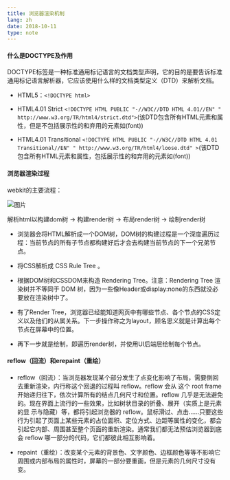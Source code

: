 ```yaml
---
title: 浏览器渲染机制
lang: zh
date: 2018-10-11
type: note
---
```


#### 什么是DOCTYPE及作用

DOCTYPE标签是一种标准通用标记语言的文档类型声明，它的目的是要告诉标准通用标记语言解析器，它应该使用什么样的文档类型定义（DTD）来解析文档。

- HTML5：`<!DOCTYPE html>`

- HTML4.01 Strict `<!DOCTYPE HTML PUBLIC "-//W3C//DTD HTML 4.01//EN" " http://www.w3.org/TR/html4/strict.dtd">`(该DTD包含所有HTML元素和属性，但是不包括展示性的和弃用的元素如(font))

- HTML4.01 Transitional `<!DOCTYPE HTML PUBLIC "-//W3C//DTD HTML 4.01 Transitional//EN" " http://www.w3.org/TR/html4/loose.dtd" >`(该DTD包含所有HTML元素和属性，包括展示性的和弃用的元素如(font))

#### 浏览器渲染过程

webkit的主要流程：

![图片](/images/20240316130401LakYs1.png)

解析html以构建dom树 -> 构建render树 -> 布局render树 -> 绘制render树

- 浏览器会将HTML解析成一个DOM树，DOM树的构建过程是一个深度遍历过程：当前节点的所有子节点都构建好后才会去构建当前节点的下一个兄弟节点。

- 将CSS解析成 CSS Rule Tree 。

- 根据DOM树和CSSDOM来构造 Rendering Tree。注意：Rendering Tree 渲染树并不等同于 DOM 树，因为一些像Header或display:none的东西就没必要放在渲染树中了。

- 有了Render Tree，浏览器已经能知道网页中有哪些节点、各个节点的CSS定义以及他们的从属关系。下一步操作称之为layout，顾名思义就是计算出每个节点在屏幕中的位置。

- 再下一步就是绘制，即遍历render树，并使用UI后端层绘制每个节点。

#### reflow（回流）和erepaint（重绘）

- reflow（回流）：当浏览器发现某个部分发生了点变化影响了布局，需要倒回去重新渲染，内行称这个回退的过程叫 reflow。reflow 会从 这个 root frame 开始递归往下，依次计算所有的结点几何尺寸和位置。reflow 几乎是无法避免的。现在界面上流行的一些效果，比如树状目录的折叠、展开（实质上是元素的显 示与隐藏）等，都将引起浏览器的 reflow。鼠标滑过、点击……只要这些行为引起了页面上某些元素的占位面积、定位方式、边距等属性的变化，都会引起它内部、周围甚至整个页面的重新渲染。通常我们都无法预估浏览器到底会 reflow 哪一部分的代码，它们都彼此相互影响着。

- repaint（重绘）：改变某个元素的背景色、文字颜色、边框颜色等等不影响它周围或内部布局的属性时，屏幕的一部分要重画，但是元素的几何尺寸没有变。
